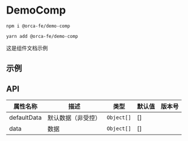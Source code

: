 ---
---

# DemoComp

`npm i @orca-fe/demo-comp`

`yarn add @orca-fe/demo-comp`

这是组件文档示例

## 示例

<code src="../demo/Demo1.tsx"></code>

## API

| 属性名称    | 描述               | 类型       | 默认值 | 版本号 |
| ----------- | ------------------ | ---------- | ------ | ------ |
| defaultData | 默认数据（非受控） | `Object[]` | []     |        |
| data        | 数据               | `Object[]` | []     |        |
